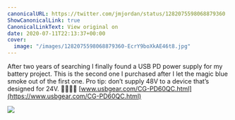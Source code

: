 ```yaml
---
canonicalURL: https://twitter.com/jmjordan/status/1282075598068879360
ShowCanonicalLink: true
CanonicalLinkText: View original on
date: 2020-07-11T22:13:37+00:00
cover:
  image: "/images/1282075598068879360-EcrY9boXkAE46t8.jpg"
---
```

After two years of searching I finally found a USB PD power supply for my battery project. This is the second one I purchased after I let the magic blue smoke out of the first one. Pro tip: don’t supply 48V to a device that’s designed for 24V. 🔋👨🏻‍💻 [www.usbgear.com/CG-PD60QC.html](https://www.usbgear.com/CG-PD60QC.html) 

![](/images/1282075598068879360-EcrY9boXkAE46t8.jpg)